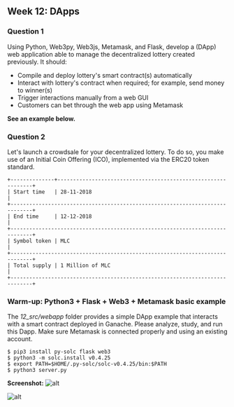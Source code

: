 ## Week 12: DApps

### Question 1

Using Python, Web3py, Web3js, Metamask, and Flask, develop a (DApp) web
application able to manage the decentralized lottery created previously. It
should:
* Compile and deploy lottery's smart contract(s) automatically
* Interact with lottery's contract when required; for example, send money to winner(s)
* Trigger interactions manually from a web GUI
* Customers can bet through the web app using Metamask

**See an example below.**

### Question 2

Let's launch a crowdsale for your decentralized lottery.  To do so, you make use
of an Initial Coin Offering (ICO), implemented via the ERC20 token standard.

```
+--------------+--------------------------------------------------------------+
| Start time   | 28-11-2018                                                   |
+-----------------------------------------------------------------------------+
| End time     | 12-12-2018                                                   |
+-----------------------------------------------------------------------------+
| Symbol token | MLC                                                          |
+-----------------------------------------------------------------------------+
| Total supply | 1 Million of MLC                                             |
+-----------------------------------------------------------------------------+
```

### Warm-up: Python3 + Flask + Web3 + Metamask basic example

The *12_src/webapp* folder provides a simple DApp example that interacts with a
smart contract deployed in Ganache. Please analyze, study, and run this Dapp.
Make sure Metamask is connected properly and using an existing account.

```console
$ pip3 install py-solc flask web3
$ python3 -m solc.install v0.4.25
$ export PATH=$HOME/.py-solc/solc-v0.4.25/bin:$PATH
$ python3 server.py
```

**Screenshot:**
![alt](./12_src/before.png)

![alt](./12_src/after.png)
